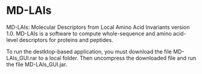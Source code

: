 # MD-LAIs
MD-LAIs: Molecular Descriptors from Local Amino Acid Invariants version 1.0. MD-LAIs is a software to compute whole-sequence and amino acid-level descriptors for proteins and peptides.

To run the destktop-based application, you must download the file MD-LAIs_GUI.rar to a local folder. Then uncompress the downloaded file and run the file MD-LAIs_GUI.jar. 
